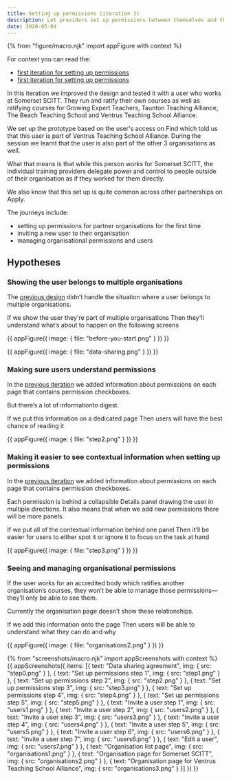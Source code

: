 ```yaml
---
title: Setting up permissions (iteration 3)
description: Let providers set up permissions between themselves and their partner organisations
date: 2020-05-04
---
```


{% from "figure/macro.njk" import appFigure with context %}

For context you can read the:

* [first iteration for setting up permissions](/manage-teacher-training-applications/setting-up-permissions)
* [first iteration for setting up permissions](/manage-teacher-training-applications/setting-up-permissions-iteration-2)

In this iteration we improved the design and tested it with a user who works at Somerset SCITT. They run and ratify their own courses as well as ratifying courses for Growing Expert Teachers, Taunton Teaching Alliance, The Beach Teaching School and Ventrus Teaching School Alliance.

We set up the prototype based on the user's access on Find which told us that this user is part of Ventrus Teaching School Alliance. During the session we learnt that the user is also part of the other 3 organisations as well.

What that means is that while this person works for Somerset SCITT, the individual training providers delegate power and control to people outside of their organisation as if they worked for them directly.

We also know that this set up is quite common across other partnerships on Apply.

The journeys include:

- setting up permissions for partner organisations for the first time
- inviting a new user to their organisation
- managing organisational permissions and users

## Hypotheses

### Showing the user belongs to multiple organisations

The [previous design](/manage-teacher-training-applications/setting-up-permissions-iteration-2) didn’t handle the situation where a user belongs to multiple organisations.

If we show the user they're part of multiple organisations
Then they'll understand what’s about to happen on the following screens

{{ appFigure({
  image: {
    file: "before-you-start.png"
  }
}) }}

{{ appFigure({
  image: {
    file: "data-sharing.png"
  }
}) }}

### Making sure users understand permissions

In the [previous iteration](/manage-teacher-training-applications/setting-up-permissions-iteration-2) we added information about permissions on each page that contains permission checkboxes.

But there’s a lot of informationto digest.

If we put this information on a dedicated page
Then users will have the best chance of reading it

{{ appFigure({
  image: {
    file: "step2.png"
  }
}) }}

### Making it easier to see contextual information when setting up permissions

In the [previous iteration](/manage-teacher-training-applications/setting-up-permissions-iteration-2) we added information about permissions on each page that contains permission checkboxes.

Each permission is behind a collapsible Details panel drawing the user in multiple directions. It also means that when we add new permissions there will be more panels.

If we put all of the contextual information behind one panel
Then it’ll be easier for users to either spot it or ignore it to focus on the task at hand

{{ appFigure({
  image: {
    file: "step3.png"
  }
}) }}

### Seeing and managing organisational permissions

If the user works for an accredited body which ratifies another organisation’s courses, they won’t be able to manage those permissions—they’ll only be able to see them.

Currently the organisation page doesn’t show these relationships.

If we add this information onto the page
Then users will be able to understand what they can do and why

{{ appFigure({
  image: {
    file: "organisations2.png"
  }
}) }}

{% from "screenshots/macro.njk" import appScreenshots with context %}
{{ appScreenshots({
  items: [{
    text: "Data sharing agreement",
    img: {
      src: "step0.png"
    }
  }, {
    text: "Set up permissions step 1",
    img: {
      src: "step1.png"
    }
  }, {
    text: "Set up permissions step 2",
    img: {
      src: "step2.png"
    }
  }, {
    text: "Set up permissions step 3",
    img: {
      src: "step3.png"
    }
  }, {
    text: "Set up permissions step 4",
    img: {
      src: "step4.png"
    }
  }, {
    text: "Set up permissions step 5",
    img: {
      src: "step5.png"
    }
  }, {
    text: "Invite a user step 1",
    img: {
      src: "users1.png"
    }
  }, {
    text: "Invite a user step 2",
    img: {
      src: "users2.png"
    }
  }, {
    text: "Invite a user step 3",
    img: {
      src: "users3.png"
    }
  }, {
    text: "Invite a user step 4",
    img: {
      src: "users4.png"
    }
  }, {
    text: "Invite a user step 5",
    img: {
      src: "users5.png"
    }
  }, {
    text: "Invite a user step 6",
    img: {
      src: "users6.png"
    }
  }, {
    text: "Invite a user step 7",
    img: {
      src: "users6.png"
    }
  }, {
    text: "Edit a user",
    img: {
      src: "users7.png"
    }
  }, {
    text: "Organisation list page",
    img: {
      src: "organisations1.png"
    }
  }, {
    text: "Organisation page for Somerset SCITT",
    img: {
      src: "organisations2.png"
    }
  }, {
    text: "Organisation page for Ventrus Teaching School Alliance",
    img: {
      src: "organisations3.png"
    }
  }]
}) }}
